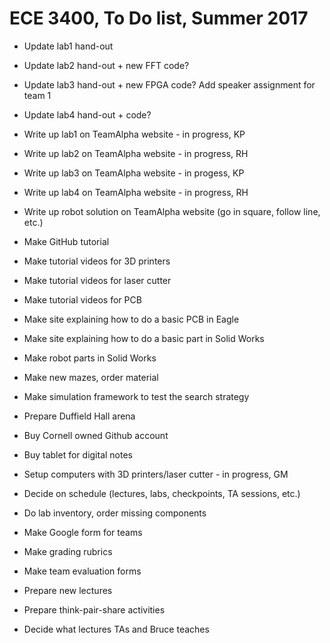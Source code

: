
# ECE 3400, To Do list, Summer 2017

* Update lab1 hand-out
* Update lab2 hand-out + new FFT code?
* Update lab3 hand-out + new FPGA code? Add speaker assignment for team 1
* Update lab4 hand-out + code?
* Write up lab1 on TeamAlpha website - in progress, KP
* Write up lab2 on TeamAlpha website - in progress, RH
* Write up lab3 on TeamAlpha website - in progess, KP
* Write up lab4 on TeamAlpha website - in progress, RH
* Write up robot solution on TeamAlpha website (go in square, follow line, etc.)

* Make GitHub tutorial
* Make tutorial videos for 3D printers
* Make tutorial videos for laser cutter
* Make tutorial videos for PCB
* Make site explaining how to do a basic PCB in Eagle
* Make site explaining how to do a basic part in Solid Works
* Make robot parts in Solid Works
* Make new mazes, order material
* Make simulation framework to test the search strategy
* Prepare Duffield Hall arena

* Buy Cornell owned Github account
* Buy tablet for digital notes
* Setup computers with 3D printers/laser cutter - in progress, GM
* Decide on schedule (lectures, labs, checkpoints, TA sessions, etc.)
* Do lab inventory, order missing components
* Make Google form for teams
* Make grading rubrics
* Make team evaluation forms
* Prepare new lectures
* Prepare think-pair-share activities
* Decide what lectures TAs and Bruce teaches


